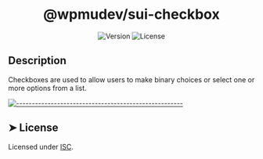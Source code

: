 <!-- ⚠️ This README has been generated from the file(s) "../../../blueprint.md" ⚠️--><h1 align="center">@wpmudev/sui-checkbox</h1>

<div style="text-align: center;">
<img src="https://img.shields.io/badge/Version-0.0.1-blue.svg" alt="Version"> <img src="https://img.shields.io/badge/License-GPL-orange.svg" alt="License">
</div>
<h2> Description </h2> Checkboxes are used to allow users to make binary choices or select one or more options from a list.


[![-----------------------------------------------------](https://raw.githubusercontent.com/andreasbm/readme/master/assets/lines/colored.png)](#license)

## ➤ License
	
Licensed under [ISC](https://opensource.org/licenses/ISC).
